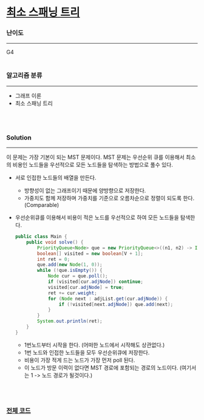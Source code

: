# [최소 스패닝 트리](https://www.acmicpc.net/problem/1197)

### 난이도

***
G4
<br><br>

### 알고리즘 분류

***

* 그래프 이론
* 최소 스패닝 트리

<br><br>

### Solution

***

이 문제는 가장 기본이 되는 MST 문제이다. MST 문제는 우선순위 큐를 이용해서 최소의 비용인 노드들을 우선적으로 모든 노드들을 탐색하는 방법으로 풀수 있다.

* 서로 인접한 노드들의 배열을 만든다.
    * 방향성이 없는 그래프이기 때문에 양방향으로 저장한다.
    * 가중치도 함께 저장하며 가중치를 기준으로 오름차순으로 정렬이 되도록 한다. (Comparable)

* 우선순위큐를 이용해서 비용이 적은 노드를 우선적으로 하여 모든 노드들을 탐색한다.

    ```java
    public class Main {
        public void solve() {
            PriorityQueue<Node> que = new PriorityQueue<>((n1, n2) -> Integer.compare(n1.weight, n2.weight));
            boolean[] visited = new boolean[V + 1];
            int ret = 0;
            que.add(new Node(1, 0));
            while (!que.isEmpty()) {
                Node cur = que.poll();
                if (visited[cur.adjNode]) continue;
                visited[cur.adjNode] = true;
                ret += cur.weight;
                for (Node next : adjList.get(cur.adjNode)) {
                    if (!visited[next.adjNode]) que.add(next);
                }
            }
            System.out.println(ret);
        }
    }
    ```

    * 1번노드부터 시작을 한다. (어떠한 노드에서 시작해도 상관없다.)
    * 1번 노드와 인접한 노드들을 모두 우선순위큐에 저장한다.
    * 비용이 가장 적게 드는 노드가 가장 먼저 poll 된다.
    * 이 노드가 방문 이력이 없다면 MST 경로에 포함되는 경로의 노드이다. (여기서는 1 -> 노드 경로가 될것이다.)

<br><br>

### [전체 코드](https://github.com/Jungmin-Seo0527/CodingTest/blob/main/src/mst/BOJ1197_최소_스패닝_트리.java)
